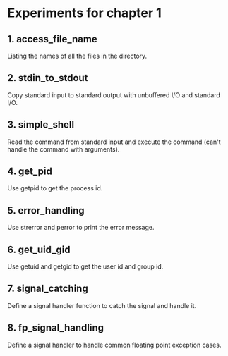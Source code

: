 # Experiments for chapter 1

## 1. access_file_name
Listing the names of all the files in the directory.
## 2. stdin_to_stdout
Copy standard input to standard output with unbuffered I/O and standard I/O.
## 3. simple_shell
Read the command from standard input and execute the command (can't handle the command with arguments).
## 4. get_pid
Use getpid to get the process id.
## 5. error_handling
Use strerror and perror to print the error message.
## 6. get_uid_gid
Use getuid and getgid to get the user id and group id.
## 7. signal_catching
Define a signal handler function to catch the signal and handle it.
## 8. fp_signal_handling
Define a signal handler to handle common floating point exception cases.
